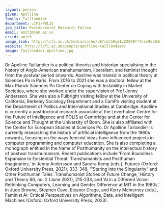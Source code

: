 ```yaml
---
layout: person
given: Apolline
family: Taillandier
department: LCFI/POLIS
job_title: Postdoctoral Research Fellow
email: amit3@cam.ac.uk
crsid: amit3
image_link: http://lcfi.ac.uk/media/cache/b8/cd/b8cd1c22020ff7cbc9ea83d557746159.jpg
website: http://lcfi.ac.uk/people/apolline-taillandier/
image: Taillandier_Apolline.jpg
---
```


Dr Apolline Taillandier is a political theorist and historian specialising in the history of Anglo-American transhumanism, liberalism, and feminist thought from the postwar period onwards. Apolline was trained in political theory at Sciences Po in Paris. From 2016 to 2021 she was a doctoral fellow at the Max Planck Sciences Po Center on Coping with Instability in Market Societies, where she worked under the supervision of Prof Jenny Andersson. She was also a Fulbright visiting fellow at the University of California, Berkeley Sociology Department and a CamPo visiting student at the Department of Politics and International Studies at Cambridge. Apolline is currently a postdoctoral research associate at the Leverhulme Centre for the Future of Intelligence and POLIS at Cambridge and at the Center for Science and Thought at the University of Bonn. She is also affiliated with the Center for European Studies at Sciences Po.   Dr Apolline Taillandier is currently researching the history of artificial intelligence from the 1960s onwards, focusing on the ways feminist ideas have influenced projects in computer programming and computer education. She is also completing a monograph entitled In the Name of Posthumanity on the intellectual history of postwar transhumanism. Recent publications include ‘From Boundless Expansion to Existential Threat: Transhumanists and Posthuman Imaginaries,’ in Jenny Andersson and Sandra Kemp (eds.), Futures (Oxford: Oxford University Press, 2021), 333-348, ‘“Staring into the Singularity” and Other Posthuman Tales: Transhumanist Stories of Future Change,’ History and Theory 60, no. 2 (June 2021), 215-233, and ‘AI in a Different Voice: Rethinking Computers, Learning and Gender Difference at MIT in the 1980s,’ in Jude Browne, Stephen Cave, Eleanor Drage, and Kerry McInerney (eds.), Feminist AI: Critical Perspectives on Algorithms, Data, and Intelligent Machines (Oxford: Oxford University Press, 2023).